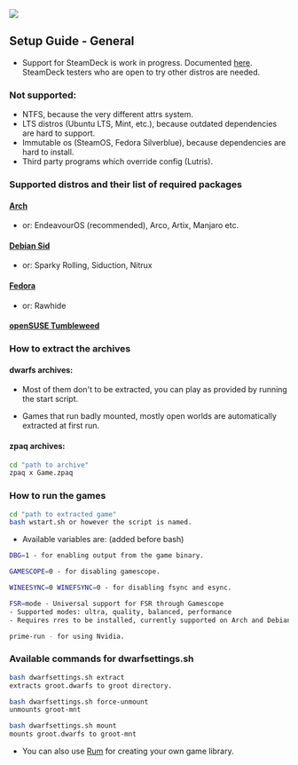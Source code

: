 <img src="https://i.postimg.cc/5yfZCY7b/43534534.png">

<h2>Setup Guide - General</h2>

- Support for SteamDeck is work in progress. Documented [here](steamdeck.md). SteamDeck testers who are open to try other distros are needed.

### Not supported:
   - NTFS, because the very different attrs system.
   - LTS distros (Ubuntu LTS, Mint, etc.), because outdated dependencies are hard to support.
   - Immutable os (SteamOS, Fedora Silverblue), because dependencies are hard to install.
   - Third party programs which override config (Lutris).

### Supported distros and their list of required packages

#### [Arch](arch.md)
 - or: EndeavourOS (recommended), Arco, Artix, Manjaro etc.
#### [Debian Sid](debiansid.md)
 - or: Sparky Rolling, Siduction, Nitrux
#### [Fedora](fedora.md)
 - or: Rawhide
#### [openSUSE Tumbleweed](opensuse.md)


### How to extract the archives

#### dwarfs archives:
  
- Most of them don't to be extracted, you can play as provided by running the start script.

- Games that run badly mounted, mostly open worlds are automatically extracted at first run.

#### zpaq archives:
```sh
cd "path to archive"
zpaq x Game.zpaq
``` 

### How to run the games

```sh
cd "path to extracted game"
bash wstart.sh or however the script is named.
```
- Available variables are: (added before bash)
```sh
DBG=1 - for enabling output from the game binary.

GAMESCOPE=0 - for disabling gamescope.

WINEESYNC=0 WINEFSYNC=0 - for disabling fsync and esync.

FSR=mode - Universal support for FSR through Gamescope 
- Supported modes: ultra, quality, balanced, performance
- Requires rres to be installed, currently supported on Arch and Debian Sid setup pages.

prime-run - for using Nvidia.
  ```
### Available commands for dwarfsettings.sh
```sh
bash dwarfsettings.sh extract
extracts groot.dwarfs to groot directory.

bash dwarfsettings.sh force-unmount
unmounts groot-mnt

bash dwarfsettings.sh mount
mounts groot.dwarfs to groot-mnt
```

- You can also use [Rum](https://johncena141.eu.org:8141/johncena141/rum) for creating your own game library.
